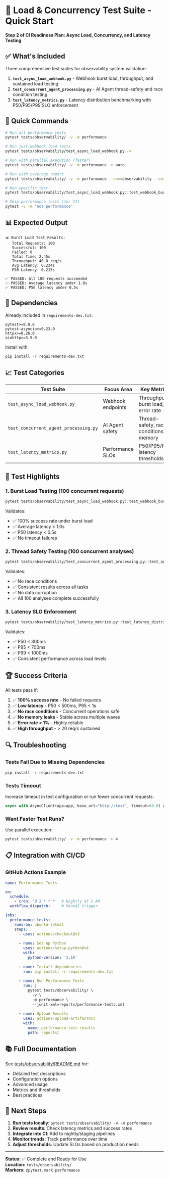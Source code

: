 # 🚀 Load & Concurrency Test Suite - Quick Start

**Step 2 of CI Readiness Plan: Async Load, Concurrency, and Latency Testing**

## ✅ What's Included

Three comprehensive test suites for observability system validation:

1. **`test_async_load_webhook.py`** - Webhook burst load, throughput, and sustained load testing
2. **`test_concurrent_agent_processing.py`** - AI Agent thread-safety and race condition testing  
3. **`test_latency_metrics.py`** - Latency distribution benchmarking with P50/P95/P99 SLO enforcement

## 🎯 Quick Commands

```bash
# Run all performance tests
pytest tests/observability/ -v -m performance

# Run just webhook load tests
pytest tests/observability/test_async_load_webhook.py -v

# Run with parallel execution (faster)
pytest tests/observability/ -v -m performance -n auto

# Run with coverage report
pytest tests/observability/ -v -m performance --cov=observability --cov-report=term-missing

# Run specific test
pytest tests/observability/test_async_load_webhook.py::test_webhook_burst_load_and_throughput -v

# Skip performance tests (for CI)
pytest -v -m "not performance"
```

## 📊 Expected Output

```
📊 Burst Load Test Results:
   Total Requests: 100
   Successful: 100
   Failed: 0
   Total Time: 2.45s
   Throughput: 40.8 req/s
   Avg Latency: 0.234s
   P50 Latency: 0.215s
   
✅ PASSED: All 100 requests succeeded
✅ PASSED: Average latency under 1.0s
✅ PASSED: P50 latency under 0.5s
```

## 🔧 Dependencies

Already included in `requirements-dev.txt`:

```
pytest>=8.0.0
pytest-asyncio>=0.23.0
httpx>=0.26.0
aiohttp>=3.9.0
```

Install with:
```bash
pip install -r requirements-dev.txt
```

## 📈 Test Categories

| Test Suite | Focus Area | Key Metrics |
|------------|-----------|-------------|
| `test_async_load_webhook.py` | Webhook endpoints | Throughput, burst load, error rate |
| `test_concurrent_agent_processing.py` | AI Agent safety | Thread-safety, race conditions, memory |
| `test_latency_metrics.py` | Performance SLOs | P50/P95/P99 latency thresholds |

## 🎨 Test Highlights

### 1. Burst Load Testing (100 concurrent requests)
```bash
pytest tests/observability/test_async_load_webhook.py::test_webhook_burst_load_and_throughput -v -s
```

Validates:
- ✅ 100% success rate under burst load
- ✅ Average latency < 1.0s
- ✅ P50 latency < 0.5s
- ✅ No timeout failures

### 2. Thread Safety Testing (100 concurrent analyses)
```bash
pytest tests/observability/test_concurrent_agent_processing.py::test_agent_concurrent_processing_is_threadsafe -v -s
```

Validates:
- ✅ No race conditions
- ✅ Consistent results across all tasks
- ✅ No data corruption
- ✅ All 100 analyses complete successfully

### 3. Latency SLO Enforcement
```bash
pytest tests/observability/test_latency_metrics.py::test_latency_distribution_under_load -v -s
```

Validates:
- ✅ P50 < 300ms
- ✅ P95 < 700ms
- ✅ P99 < 1000ms
- ✅ Consistent performance across load levels

## 🏆 Success Criteria

All tests pass if:

1. ✅ **100% success rate** - No failed requests
2. ✅ **Low latency** - P50 < 500ms, P95 < 1s
3. ✅ **No race conditions** - Concurrent operations safe
4. ✅ **No memory leaks** - Stable across multiple waves
5. ✅ **Error rate < 1%** - Highly reliable
6. ✅ **High throughput** - > 20 req/s sustained

## 🔍 Troubleshooting

### Tests Fail Due to Missing Dependencies

```bash
pip install -r requirements-dev.txt
```

### Tests Timeout

Increase timeout in test configuration or run fewer concurrent requests:

```python
async with AsyncClient(app=app, base_url="http://test", timeout=60.0) as client:
```

### Want Faster Test Runs?

Use parallel execution:

```bash
pytest tests/observability/ -v -m performance -n 4
```

## 📋 Integration with CI/CD

### GitHub Actions Example

```yaml
name: Performance Tests

on:
  schedule:
    - cron: '0 2 * * *'  # Nightly at 2 AM
  workflow_dispatch:     # Manual trigger

jobs:
  performance-tests:
    runs-on: ubuntu-latest
    steps:
      - uses: actions/checkout@v3
      
      - name: Set up Python
        uses: actions/setup-python@v4
        with:
          python-version: '3.10'
          
      - name: Install dependencies
        run: pip install -r requirements-dev.txt
        
      - name: Run Performance Tests
        run: |
          pytest tests/observability/ \
            -v \
            -m performance \
            --junit-xml=reports/performance-tests.xml
            
      - name: Upload Results
        uses: actions/upload-artifact@v3
        with:
          name: performance-test-results
          path: reports/
```

## 📚 Full Documentation

See [tests/observability/README.md](tests/observability/README.md) for:
- Detailed test descriptions
- Configuration options
- Advanced usage
- Metrics and thresholds
- Best practices

## 🎯 Next Steps

1. **Run tests locally**: `pytest tests/observability/ -v -m performance`
2. **Review results**: Check latency metrics and success rates
3. **Integrate into CI**: Add to nightly/staging pipelines
4. **Monitor trends**: Track performance over time
5. **Adjust thresholds**: Update SLOs based on production needs

---

**Status:** ✅ Complete and Ready for Use  
**Location:** `tests/observability/`  
**Markers:** `@pytest.mark.performance`

